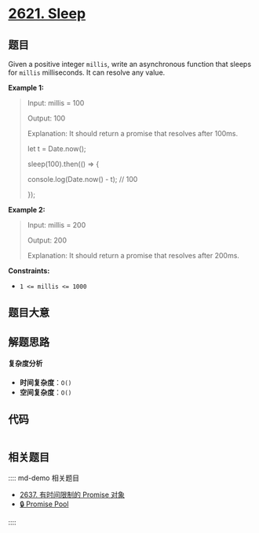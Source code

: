 # [2621. Sleep](https://leetcode.com/problems/sleep/)

## 题目

Given a positive integer `millis`, write an asynchronous function that sleeps
for `millis` milliseconds. It can resolve any value.

**Example 1:**

> Input: millis = 100
>
> Output: 100
>
> Explanation: It should return a promise that resolves after 100ms.
>
> let t = Date.now();
>
> sleep(100).then(() => {
>
> console.log(Date.now() - t); // 100
>
> });

**Example 2:**

> Input: millis = 200
>
> Output: 200
>
> Explanation: It should return a promise that resolves after 200ms.

**Constraints:**

- `1 <= millis <= 1000`

## 题目大意

## 解题思路

#### 复杂度分析

- **时间复杂度**：`O()`
- **空间复杂度**：`O()`

## 代码

```javascript

```

## 相关题目

:::: md-demo 相关题目

- [2637. 有时间限制的 Promise 对象](https://leetcode.com/problems/promise-time-limit)
- [🔒 Promise Pool](https://leetcode.com/problems/promise-pool)

::::
